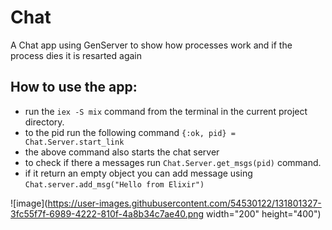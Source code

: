 # Chat

A Chat app using GenServer to show how processes work and if the process dies it is resarted again 

## How to use the app:
  - run the `iex -S mix`  command from the terminal in the current project directory.
  - to the pid run the following command `{:ok, pid} = Chat.Server.start_link` 
  - the above command also starts the chat server
  - to check if there a messages run `Chat.Server.get_msgs(pid)` command.
  - if it return an empty object you can add message using `Chat.server.add_msg("Hello from Elixir")`

![image](https://user-images.githubusercontent.com/54530122/131801327-3fc55f7f-6989-4222-810f-4a8b34c7ae40.png width="200" height="400")


